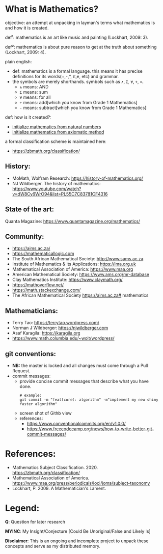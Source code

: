 # What is Mathematics?

objective: an attempt at unpacking in layman's terms what mathematics is and how it is created.

def¹: mathematics is an art like music and painting (Lockhart, 2009: 3).

def²: mathematics is about pure reason to get at the truth about something (Lockhart, 2009: 4).

plain english:
- def: mathematics is a formal language. this means it has precise definitions for its words(+,-,\*, π,e, etc) and grammar.
- the symbols are merely shorthands.
     symbols such as `∧`, `Σ`, `∀`, `+`, `×`.
     - `∧` means: AND
     - `Σ` means: sum
     - `∀` means: for all
     - `+` means: add[which you know from Grade 1 Mathematics]
     - `-` means: subtract[which you know from Grade 1 Mathematics]

def: how is it created?:
- [initialize mathematics from natural numbers](0_foundations/numbers/foundations_of_mathematics_natural_numbers_basis.txt)
- [initialize mathematics from axiomatic method](0_foundations/foundations_of_mathematics_axiomatic_basis.txt)

a formal classification scheme is maintained here: 
- https://zbmath.org/classification/

## History:
- MoMath, Wolfram Research: https://history-of-mathematics.org/
- NJ Wildberger. The history of mathematics: https://www.youtube.com/watch?v=dW8Cy6WrO94&list=PL55C7C83781CF4316

## State of the art:
Quanta Magazine: https://www.quantamagazine.org/mathematics/

## Community:
- https://aims.ac.za/
- https://mathematicallogic.com
- The South African Mathematical Society: http://www.sams.ac.za
- Institute of Mathematics & its Applications: https://ima.org.uk
- Mathematical Association of America: https://www.maa.org
- American Mathematical Society: https://www.ams.org/mr-database
- Clay Mathematics Institute: https://www.claymath.org/
- https://mathoverflow.net/
- https://math.stackexchange.com/
- The African Mathematical Society https://aims.ac.za# mathematics

## Mathematicians:
- Terry Tao: https://terrytao.wordpress.com/
- Norman J Wildberger: https://njwildberger.com
- Asaf Karagila: https://karagila.org
- https://www.math.columbia.edu/~woit/wordpress/

## git conventions:
- **NB:** the master is locked and all changes must come through a Pull Request.
- commit messages:
    - provide concise commit messages that describe what you have done.
        ```shell
        # example:
        git commit -m "feat(core): algorithm" -m"implement my new shiny faster algorithm"
        ```
    - screen shot of Githb view
    - references: 
        - https://www.conventionalcommits.org/en/v1.0.0/
        - https://www.freecodecamp.org/news/how-to-write-better-git-commit-messages/
        
# References:
- Mathematics Subject Classification. 2020. https://zbmath.org/classification/
- Mathematical Association of America. https://www.maa.org/press/periodicals/loci/joma/subject-taxonomy
- Lockhart, P. 2009. A Mathematician's Lament.

# Legend:
**Q**: Question for later research

**MYINC**: My Insight/Conjecture [Could Be Unoriginal/False and Likely Is]

**Disclaimer**: This is an ongoing and incomplete project to unpack these concepts and serve as my distributed memory.
